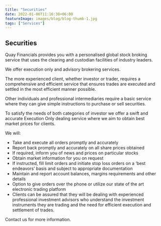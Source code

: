 ```yaml
---
title: "Securities"
date: 2022-01-06T11:16:38+06:00
featureImage: images/blog/blog-thumb-1.jpg
tags: ["Services"]
---
```


## Securities

Quay Financials provides you with a personalised global stock broking service that uses the clearing and custodian facilities of industry leaders.

We offer execution only and advisory brokering services.

The more experienced client, whether investor or trader, requires a comprehensive and efficient service that ensures trades are executed and settled in the most efficient manner possible.

Other individuals and professional intermediaries require a basic service where they can give simple instructions to purchase or sell securities.

To satisfy the needs of both categories of investor we offer a swift and accurate Execution Only dealing service where we aim to obtain best market prices for clients.

We will:

- Take and execute all orders promptly and accurately
- Report back promptly and accurately on all share prices obtained
- If required, inform you of news and prices on particular stocks
- Obtain market information for you on request
- If instructed, fill limit orders and initiate stop loss orders on a ‘best endeavors’ basis and subject to appropriate documentation
- Maintain and report account balances, margins requirements and other details
- Option to give orders over the phone or utilize our state of the art electronic trading platform
- Clients can be assured that they will be dealing with experienced professional investment advisors who understand the investment instruments they are trading and the need for efficient execution and settlement of trades.

Contact us for more information.
